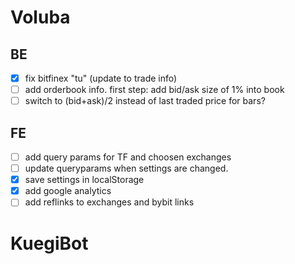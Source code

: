 # Voluba
## BE
* [x] fix bitfinex "tu" (update to trade info)
* [ ] add orderbook info. first step: add bid/ask size of 1% into book
* [ ] switch to (bid+ask)/2 instead of last traded price for bars?

## FE
* [ ] add query params for TF and choosen exchanges
* [ ] update queryparams when settings are changed.
* [x] save settings in localStorage
* [x] add google analytics
* [ ] add reflinks to exchanges and bybit links

# KuegiBot